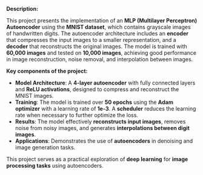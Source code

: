**Description:**

This project presents the implementation of an **MLP (Multilayer Perceptron) Autoencoder** using the **MNIST dataset**, which contains grayscale images of handwritten digits. The autoencoder architecture includes an **encoder** that compresses the input images to a smaller representation, and a **decoder** that reconstructs the original images. The model is trained with **60,000 images** and tested on **10,000 images**, achieving good performance in image reconstruction, noise removal, and interpolation between images.

**Key components of the project:**

- **Model Architecture**: A **4-layer autoencoder** with fully connected layers and **ReLU activations**, designed to compress and reconstruct the MNIST images.
- **Training**: The model is trained over **50 epochs** using the **Adam optimizer** with a learning rate of **1e-3**. A **scheduler** reduces the learning rate when necessary to further optimize the loss.
- **Results**: The model effectively **reconstructs input images**, removes noise from noisy images, and generates **interpolations between digit images**.
- **Applications**: Demonstrates the use of **autoencoders** in denoising and image generation tasks.

This project serves as a practical exploration of **deep learning** for **image processing tasks** using autoencoders.
